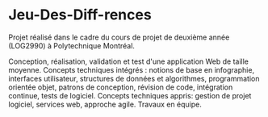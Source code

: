 # Jeu-Des-Diff-rences
Projet réalisé dans le cadre du cours de projet de deuxième année (LOG2990) à Polytechnique Montréal.

Conception, réalisation, validation et test d'une application Web de taille moyenne.
Concepts techniques intégrés : notions de base en infographie, interfaces utilisateur, structures de données et algorithmes, programmation orientée objet, patrons de conception, révision de code, intégration continue, tests de logiciel. 
Concepts techniques appris: gestion de projet logiciel, services web, approche agile. Travaux en équipe.

